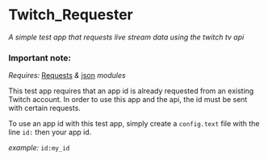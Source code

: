 # Twitch_Requester


*A simple test app that requests live stream data using the twitch tv api*

### Important note:

_Requires:_ [Requests](http://docs.python-requests.org/en/master/) _&_ [json](https://docs.python.org/2/library/json.html) _modules_

This test app requires that an app id is already requested from an existing Twitch account.
In order to use this app and the api, the id must be sent with certain requests.

To use an app id with this test app, simply create a `config.text` file with the line `id:` then your app id.

_example:_ `id:my_id`

